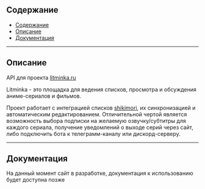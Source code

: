 ## Содержание
- [Содержание](#содержание)
- [Описание](#описание)
- [Документация](#документация)

----
## Описание
API для проекта [litminka.ru](litminka.ru)

Litminka - это площадка для ведения списков, просмотра и обсуждения аниме-сериалов и фильмов.

Проект работает с интеграцией списков [shikimori](shikimori.one), их синхронизацией и автоматическим редактированием. Отличительной чертой является возможность выбора подписки на желаемую озвучку/субтитры для каждого сериала, получение уведомлений о выходе серий через сайт, либо подключить бота к телеграмм-каналу или дискорд-серверу.

----
## Документация
На данный момент сайт в разработке, документация к использованию будет доступна позже